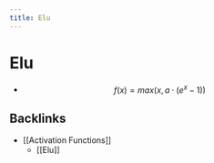 ```yaml
---
title: Elu
---
```


# Elu
- $$f(x) = max(x, a \cdot (e^x-1))$$





## Backlinks
* [[Activation Functions]]
	* [[Elu]]

